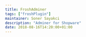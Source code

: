 ```yaml
---
title: FroshAdminer
tags: ["froshPlugin"]
maintainer: Soner Sayakci
description: "Adminer for Shopware"
date: 2018-08-16T14:20:00+01:00
---
```

